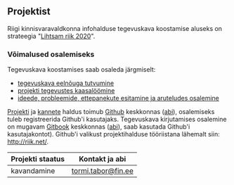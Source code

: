 ## Projektist

Riigi kinnisvaravaldkonna infohalduse tegevuskava koostamise aluseks on strateegia "[Lihtsam riik 2020](https://www.mkm.ee/sites/default/files/lihtsam_riik_2020.pdf)".

### Võimalused osalemiseks

Tegevuskava koostamises saab osaleda järgmiselt:
* [tegevuskava eelnõuga tutvumine](https://www.gitbook.com/book/kinnisvara/infohalduse-tegevuskava/details)
* [projekti tegevustes kaasalöömine](https://github.com/kinnisvara/infohalduse-tegevuskava/issues/3)
* [ideede, probleemide, ettepanekute esitamine ja aruteludes osalemine](https://github.com/kinnisvara/infohalduse-tegevuskava/issues)

[Projekti](https://github.com/kinnisvara/infohalduse-tegevuskava) ja [kannete](https://github.com/kinnisvara/infohalduse-tegevuskava/issues) haldus toimub [Github](https://github.com) keskkonnas ([abi](https://help.github.com/)), osalemiseks tuleb registreerida Github'i kasutajaks. Tegevuskava kirjutamises osalemine on mugavam [Gitbook](https://www.gitbook.com/) keskkonnas ([abi](http://help.gitbook.com/)), saab kasutada Github'i kasutajakontot). Github'i valikust projektihalduse tööriistana lähemalt siin: http://riik.net/.

Projekti staatus | Kontakt ja abi
---------------- | -------------
kavandamine      | tormi.tabor@fin.ee
